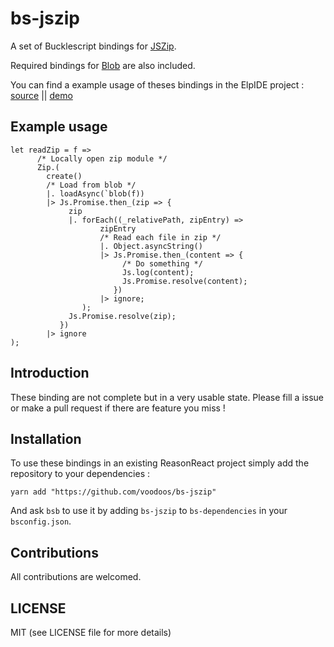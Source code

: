 # bs-jszip


A set of Bucklescript bindings for [JSZip](https://stuk.github.io/jszip/). 

Required bindings for [Blob](https://developer.mozilla.org/fr/docs/Web/API/Blob) are also included.

You can find a example usage of theses bindings in the ElpIDE project : [source](https://github.com/voodoos/ElpIDE/src/components/subcomponents/loadModal.re) || [demo](https://voodoos.github.io/ElpIDE/)

## Example usage

```reason
let readZip = f =>
      /* Locally open zip module */
      Zip.(
        create()
        /* Load from blob */
        |. loadAsync(`blob(f))
        |> Js.Promise.then_(zip => {
             zip
             |. forEach((_relativePath, zipEntry) =>
                    zipEntry
                    /* Read each file in zip */
                    |. Object.asyncString()
                    |> Js.Promise.then_(content => {
                         /* Do something */
                         Js.log(content);
                         Js.Promise.resolve(content);
                       })
                    |> ignore;
                );
             Js.Promise.resolve(zip);
           })
        |> ignore
);
```

## Introduction

These binding are not complete but in a very usable state. Please fill a issue or make a pull request if there are feature you miss !


## Installation
To use these bindings in an existing ReasonReact project simply add the repository to your dependencies :

```
yarn add "https://github.com/voodoos/bs-jszip"
```

And ask `bsb` to use it by adding `bs-jszip` to `bs-dependencies` in your `bsconfig.json`.

## Contributions

All contributions are welcomed.

## LICENSE

MIT (see LICENSE file for more details)

